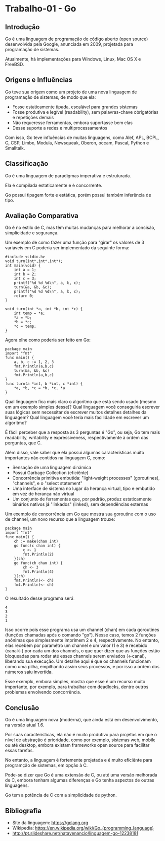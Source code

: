 # Trabalho-01 - Go

## Introdução

Go é uma linguagem de programação de código aberto (open source) desenvolvida pela Google, anunciada em 2009, projetada para programação de sistemas.

Atualmente, há implementações para Windows, Linux, Mac OS X e FreeBSD.

## Origens e Influências

Go teve sua origem como um projeto de uma nova linguagem de programação de sistemas, de modo que ela:

* Fosse estaticamente tipada, escalável para grandes sistemas
* Fosse produtiva e legível (readability), sem palavras-chave obrigatórias e repetições demais
* Não requeresse ferramentas, embora suportasse bem elas
* Desse suporte a redes e multiprocessamentos

Com isso, Go teve influências de muitas linguagens, como Alef, APL, BCPL, C, CSP, Limbo, Modula, Newsqueak, Oberon, occam, Pascal, Python e Smalltalk.

## Classificação

Go é uma linguagem de paradigmas imperativa e estruturada.

Ela é compilada estaticamente e é concorrente.

Go possui tipagem forte e estática, porém possui também inferência de tipo.

## Avaliação Comparativa

Go é no estilo de C, mas têm muitas mudanças para melhorar a concisão, simplicidade e segurança.

Um exemplo de como fazer uma função para "girar" os valores de 3 variáveis em C poderia ser implementado da seguinte forma:

	#include <stdio.h>
	void turn(int*,int*,int*);
	int main(void) {
		int a = 1;
		int b = 2;
		int c = 3;
		printf("%d %d %d\n", a, b, c);
		turn(&a, &b, &c);
		printf("%d %d %d\n", a, b, c);
		return 0;
	}
	
	void turn(int *a, int *b, int *c) {
		int temp = *a;
		*a = *b;
		*b = *c;
		*c = temp;
	}

Agora olhe como poderia ser feito em Go:

	package main
	import "fmt"
	func main() {
		a, b, c := 1, 2, 3	
		fmt.Println(a,b,c)
		turn(&a, &b, &c)
		fmt.Println(a,b,c)
	}
	func turn(a *int, b *int, c *int) {
		*a, *b, *c = *b, *c, *a
	}

Qual linguagem fica mais claro o algoritmo que está sendo usado (mesmo em um exemplo simples desse)?
Qual linguagem você conseguiria escrever suas lógicas sem necessitar de escrever muitos detalhes detalhes da linguagem?
Qual linguagem você teria mais facilidade em escrever um algoritmo?

É fácil perceber que a resposta às 3 perguntas é "Go", ou seja, Go tem mais readability, writability e expressiveness, respectivamente à ordem das perguntas, que C.

Além disso, vale saber que ela possui algumas características muito importantes não contidos na linguagem C, como:

* Sensação de uma linguagem dinâmica
* Possui Garbage Collection (eficiênte)
* Concorrência primitiva embutida: "light-weight processes" (goroutines), "channels", e o "select statement"
* Uma interface de sistema no lugar da herança virtual, tipo e embutido em vez de herança não virtual
* Um conjunto de ferramentas que, por padrão, produz estaticamente binários nativos já "linkados" (linked), sem dependências externas

Um exemplo de concorrência em Go que mostra sua goroutine com o uso de channel, um novo recurso que a linguagem trouxe:

	package main
	import "fmt"
	func main() {
		ch := make(chan int)
		go func(c chan int) {
			c <- 1
			fmt.Println(2)
		}(ch)
		go func(ch chan int) {
			ch <- 3
			fmt.Println(4)
		}(ch)
		fmt.Println(<- ch)
		fmt.Println(<- ch)
	}

O resultado desse programa será: 

	4
	3
	2
	1

Isso ocorre pois esse programa usa um channel (chan) em cada goroutines (funções chamadas após o comando "go"). Nesse caso, temos 2 funções anônimas que simplesmente imprimem 2 e 4, respectivamente. No entanto, elas recebem por paramêtro um channel e um valor (1 e 3) é recebido (canal<-) por cada um dos channels, o que quer dizer que as funções estão bloqueadas para rodar até esses channels serem enviados (<-canal), liberando sua execução. Um detalhe aqui é que os channels funcionam como uma pilha, empilhando assim seus processos, e por isso a ordem dos números saiu invertida.

Esse exemplo, embora simples, mostra que esse é um recurso muito importante, por exemplo, para trabalhar com deadlocks, dentre outros problemas envolvendo concorrência.


## Conclusão

Go é uma linguagem nova (moderna), que ainda está em desenvolvimento, na versão atual 1.6.

Por suas características, ela não é muito produtivo para projetos em que o nível de abstração é prioridade, como por exemplo, sistemas web, mobile ou até desktop, embora existam frameworks open source para facilitar essas tarefas.

No entanto, a linguagem é fortemente projetada e é muito eficiênte para programção de sistemas, em opção à C.

Pode-se dizer que Go é uma extensão de C, ou até uma versão melhorada de C, embora tenham algumas diferenças e Go tenha aspectos de outras linguagens.

Go tem a potência de C com a simplicidade de python.

## Bibliografia

* Site da linguagem: https://golang.org
* Wikipedia: https://en.wikipedia.org/wiki/Go_(programming_language)
* http://pt.slideshare.net/natavenancio/linguagem-go-12238181
